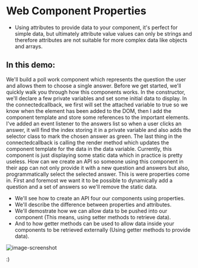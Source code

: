 # **Web Component Properties**

- Using attributes to provide data to your component, it's perfect for simple data, but ultimately attribute value values can only be strings and therefore attributes are not suitable for more complex data like objects and arrays.

## **In this demo:**

We'll build a poll work component which represents the question the user and allows them to choose a single answer. Before we get started, we'll quickly walk you through how this components works. In the constructor, we'll declare a few private variables and set some initial data to display.
In the connectedcallback, we first will set
the attached variable to true so we know when the element has been added to the DOM, then I add the component template and store some references to the important elements. I've added an event listener to the answers list so when a user clicks an answer, it will find the index storing it in a private variable and also adds the selector class to mark the chosen answer as green. The last thing in the connectedcallback is calling the render method which updates the component template for the data in the data variable.
Currently, this component is just displaying some static data which in practice is pretty useless. How can we create an API so someone using this component in their app can not only provide it with a new question and answers but also, programmatically select the selected answer. This is were properties come in.
First and foremost we want it to be possible to dynamically add a question and a set of answers so we'll remove the static data.

- We'll see how to create an API four our components using properties.
- We'll describe the difference between properties and attributes.
- We'll demostrate how we can allow data to be pushed into our component (This means, using setter methods to retrieve data).
- And to how getter methods can be used to allow data inside your components to be retrieved externally (Using getter methods to provide data).

![image-screenshot](./image-screenshot.png)

:)
